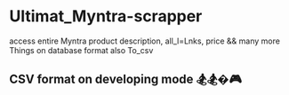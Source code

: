 # Ultimat_Myntra-scrapper
access entire Myntra product description, all_l=Lnks, price &amp;&amp; many more Things  on database format also To_csv


## CSV format on developing mode 🏂🏂�🎮
